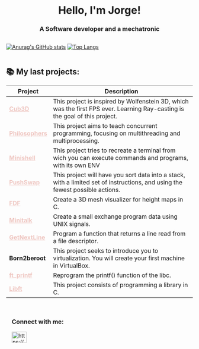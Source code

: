 <h1 align="center">Hello, I'm Jorge!</h1>
<h3 align="center">A Software developer and a mechatronic</h3>

<div style="display: flex;  justify-content: space-between;" align="center">
    
[![Anurag's GitHub stats](https://github-readme-stats.vercel.app/api?username=JLara-na&show_icons=true&theme=gotham&hide=stars,prs,issues,contribs&include_all_commits=true&hide_rank=false&line_height=60&card_width=100)](https://github.com/anuraghazra/github-readme-stats)
[![Top Langs](https://github-readme-stats.vercel.app/api/top-langs/?username=JLara-na&layout=compact&theme=gotham)](https://github.com/anuraghazra/github-readme-stats)

</div>

## 📚 My last projects:
| Project | Description |
| --- | --- |
| **<a href="https://github.com/JLara-na/42Cub3D" target="_blank" style="color: #EFC7C2;">Cub3D</a>** | This project is inspired by Wolfenstein 3D, which was the first FPS ever. Learning Ray-casting is the goal of this project.|
| **<a href="https://github.com/JLara-na/42Philosophers" target="_blank" style="color: #EFC7C2;">Philosophers</a>** | This project aims to teach concurrent programming, focusing on multithreading and multiprocessing.
| **<a href="https://github.com/JLara-na/42Minishell" target="_blank" style="color: #EFC7C2;">Minishell</a>** | This project tries to recreate a terminal from wich you can execute commands and programs, with its own ENV |
| **<a href="https://github.com/JLara-na/42Madrid_Push_Swap" target="_blank" style="color: #EFC7C2;">PushSwap</a>** | This project will have you sort data into a stack, with a limited set of instructions, and using the fewest possible actions. |
| **<a href="https://github.com/JLara-na/42Madrid_FDF" target="_blank" style="color: #EFC7C2;">FDF</a>** | Create a 3D mesh visualizer for height maps in C. |
| **<a href="https://github.com/JLara-na/42Madrid_Minitalk" target="_blank" style="color: #EFC7C2;">Minitalk</a>** | Create a small exchange program data using UNIX signals. |
| **<a href="https://github.com/JLara-na/42Madrid_Get_next_line" target="_blank" style="color: #EFC7C2;">GetNextLine</a>** | Program a function that returns a line read from a file descriptor. |
| **Born2beroot** | This project seeks to introduce you to virtualization. You will create your first machine in VirtualBox. |
| **<a href="https://github.com/JLara-na/42Madrid_ft_printf" target="_blank" style="color: #EFC7C2;">ft_printf</a>** | Reprogram the printf() function of the libc. |
| **<a href="https://github.com/JLara-na/42Madrid_Libft" target="_blank" style="color: #EFC7C2;">Libft</a>** | This project consists of programming a library in C. |

<div style="display: flex;  justify-content: space-between; padding: 15px;">
    <div>
    <h3 align="left">Connect with me:</h3>
    <p align="left">
    <a href="https://www.linkedin.com/in/jorge-lara-naval" target="blank"><img align="center" src="https://raw.githubusercontent.com/rahuldkjain/github-profile-readme-generator/master/src/images/icons/Social/linked-in-alt.svg" alt="https://www.linkedin.com/in/jorge-lara-naval"
 height="30" width="40" /></a>
    </p>
    </div>
</div>
